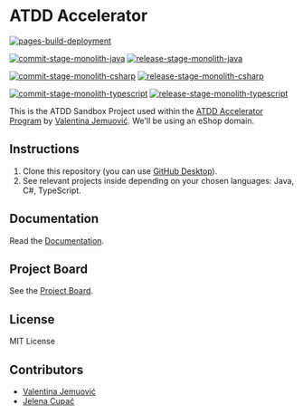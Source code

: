 # ATDD Accelerator

[![pages-build-deployment](https://github.com/optivem/atdd-accelerator-template-mono-repo/actions/workflows/pages/pages-build-deployment/badge.svg)](https://github.com/optivem/atdd-accelerator-template-mono-repo/actions/workflows/pages/pages-build-deployment)

[![commit-stage-monolith-java](https://github.com/optivem/atdd-accelerator-template-mono-repo/actions/workflows/commit-stage-monolith-java.yml/badge.svg)](https://github.com/optivem/atdd-accelerator-template-mono-repo/actions/workflows/commit-stage-monolith-java.yml)
[![release-stage-monolith-java](https://github.com/optivem/atdd-accelerator-template-mono-repo/actions/workflows/release-stage-monolith-java.yml/badge.svg)](https://github.com/optivem/atdd-accelerator-template-mono-repo/actions/workflows/release-stage-monolith-java.yml)

[![commit-stage-monolith-csharp](https://github.com/optivem/atdd-accelerator-template-mono-repo/actions/workflows/commit-stage-monolith-csharp.yml/badge.svg)](https://github.com/optivem/atdd-accelerator-template-mono-repo/actions/workflows/commit-stage-monolith-csharp.yml)
[![release-stage-monolith-csharp](https://github.com/optivem/atdd-accelerator-template-mono-repo/actions/workflows/release-stage-monolith-csharp.yml/badge.svg)](https://github.com/optivem/atdd-accelerator-template-mono-repo/actions/workflows/release-stage-monolith-csharp.yml)

[![commit-stage-monolith-typescript](https://github.com/optivem/atdd-accelerator-template-mono-repo/actions/workflows/commit-stage-monolith-typescript.yml/badge.svg)](https://github.com/optivem/atdd-accelerator-template-mono-repo/actions/workflows/commit-stage-monolith-typescript.yml)
[![release-stage-monolith-typescript](https://github.com/optivem/atdd-accelerator-template-mono-repo/actions/workflows/release-stage-monolith-typescript.yml/badge.svg)](https://github.com/optivem/atdd-accelerator-template-mono-repo/actions/workflows/release-stage-monolith-typescript.yml)

This is the ATDD Sandbox Project used within the [ATDD Accelerator Program](https://atdd-accelerator.optivem.com/) by [Valentina Jemuović](https://www.linkedin.com/in/valentinajemuovic/). We'll be using an eShop domain.

## Instructions

1. Clone this repository (you can use [GitHub Desktop](https://desktop.github.com/download/)).
2. See relevant projects inside depending on your chosen languages: Java, C#, TypeScript.

## Documentation

Read the [Documentation](https://optivem.github.io/atdd-accelerator-template-mono-repo/).

## Project Board

See the [Project Board](https://github.com/orgs/optivem/projects/3/views/1).

## License

MIT License

## Contributors

- [Valentina Jemuović](https://www.linkedin.com/in/valentinajemuovic/)
- [Jelena Cupać](https://www.linkedin.com/in/jelenacupac/)
